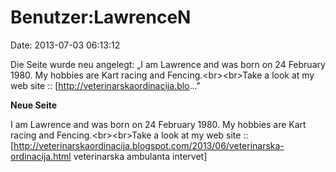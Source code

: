 Benutzer:LawrenceN
==================

Date: 2013-07-03 06:13:12

Die Seite wurde neu angelegt: „I am Lawrence and was born on 24 February
1980. My hobbies are Kart racing and Fencing.\<br\>\<br\>Take a look at
my web site :: \[http://veterinarskaordinacija.blo..."

**Neue Seite**

<div>

I am Lawrence and was born on 24 February 1980. My hobbies are Kart
racing and Fencing.\<br\>\<br\>Take a look at my web site ::
\[http://veterinarskaordinacija.blogspot.com/2013/06/veterinarska-ordinacija.html
veterinarska ambulanta intervet\]

</div>
